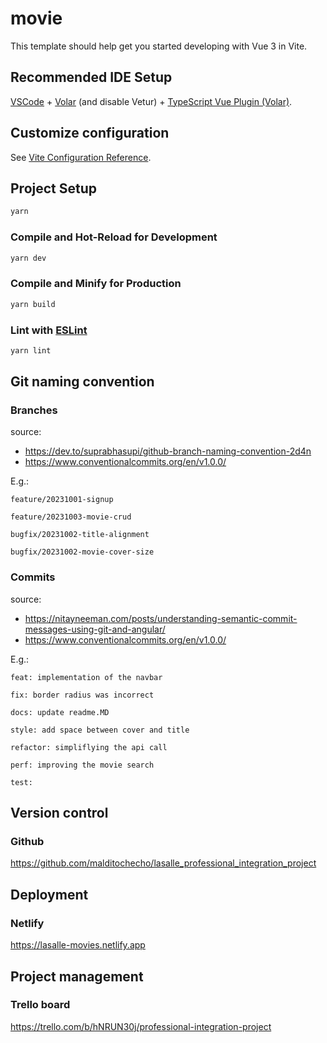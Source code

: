 # movie

This template should help get you started developing with Vue 3 in Vite.

## Recommended IDE Setup

[VSCode](https://code.visualstudio.com/) + [Volar](https://marketplace.visualstudio.com/items?itemName=Vue.volar) (and disable Vetur) + [TypeScript Vue Plugin (Volar)](https://marketplace.visualstudio.com/items?itemName=Vue.vscode-typescript-vue-plugin).

## Customize configuration

See [Vite Configuration Reference](https://vitejs.dev/config/).

## Project Setup

```sh
yarn
```

### Compile and Hot-Reload for Development

```sh
yarn dev
```

### Compile and Minify for Production

```sh
yarn build
```

### Lint with [ESLint](https://eslint.org/)

```sh
yarn lint
```

## Git naming convention

### Branches

source:

- https://dev.to/suprabhasupi/github-branch-naming-convention-2d4n
- https://www.conventionalcommits.org/en/v1.0.0/

E.g.:

`feature/20231001-signup`

`feature/20231003-movie-crud`

`bugfix/20231002-title-alignment`

`bugfix/20231002-movie-cover-size`

### Commits

source:

- https://nitayneeman.com/posts/understanding-semantic-commit-messages-using-git-and-angular/
- https://www.conventionalcommits.org/en/v1.0.0/

E.g.:

`feat: implementation of the navbar`

`fix: border radius was incorrect`

`docs: update readme.MD`

`style: add space between cover and title`

`refactor: simpliflying the api call`

`perf: improving the movie search`

`test: `

## Version control

### Github

https://github.com/malditochecho/lasalle_professional_integration_project

## Deployment

### Netlify

https://lasalle-movies.netlify.app

## Project management

### Trello board

https://trello.com/b/hNRUN30j/professional-integration-project
